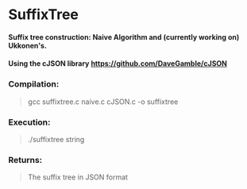 # SuffixTree
#### Suffix tree construction: Naive Algorithm and (currently working on) Ukkonen's.

#### Using the cJSON library https://github.com/DaveGamble/cJSON

### Compilation:

> gcc suffixtree.c naive.c cJSON.c -o suffixtree

### Execution:

> ./suffixtree string

### Returns: 

> The suffix tree in JSON format

